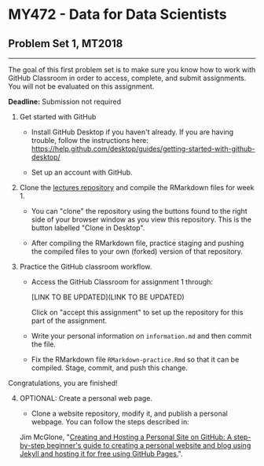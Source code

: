 
# MY472 - Data for Data Scientists

## Problem Set 1, MT2018
---

The goal of this first problem set is to make sure you know how to work with GitHub Classroom in order to access, complete, and submit assignments. You will not be evaluated on this assignment.

**Deadline:** Submission not required

1. Get started with GitHub

    * Install GitHub Desktop if you haven't already. If you are having trouble, follow the instructions here: https://help.github.com/desktop/guides/getting-started-with-github-desktop/
  
    * Set up an account with GitHub.
  
2. Clone the [lectures repository](https://github.com/lse-my472/lectures) and compile the RMarkdown files for week 1.

    * You can "clone" the repository using the buttons found to the right side of your browser window as you view this repository.  This is the button labelled "Clone in Desktop".
  
    * After compiling the RMarkdown file, practice staging and pushing the compiled files to your own (forked) version of that repository.
  
3. Practice the GitHub classroom workflow.

    *  Access the GitHub Classroom for assignment 1 through:

          [LINK TO BE UPDATED](LINK TO BE UPDATED)

       Click on "accept this assignment" to set up the repository for this part of the assignment.  

    *  Write your personal information on `information.md` and then commit the file.
    
    * Fix the RMarkdown file `RMarkdown-practice.Rmd` so that it can be compiled. Stage, commit, and push this change.

Congratulations, you are finished!

4.  OPTIONAL: Create a personal web page.

    * Clone a website repository, modify it, and publish a personal webpage.  You can follow the steps described in:

    Jim McGlone, "[Creating and Hosting a Personal Site on GitHub:
     A step-by-step beginner's guide to creating a personal website and blog using Jekyll and hosting it for free using GitHub Pages.](http://jmcglone.com/guides/github-pages/)".
